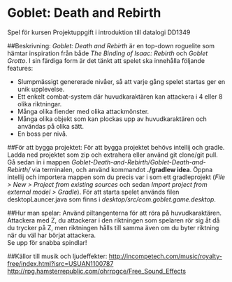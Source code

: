 # Goblet: Death and Rebirth
Spel för kursen Projektuppgift i introduktion till datalogi DD1349 

##Beskrivning:
*Goblet: Death and Rebirth* är en top-down roguelite som hämtar inspiration från både *The Binding of Isaac: Rebirth* och *Goblet Grotto*. I sin färdiga form är det tänkt att spelet ska innehålla följande features: 
* Slumpmässigt genererade nivåer, så att varje gång spelet startas ger en unik upplevelse.
* Ett enkelt combat-system där huvudkaraktären kan attackera i 4 eller 8 olika riktningar.
* Många olika fiender med olika attackmönster.
* Många olika objekt som kan plockas upp av huvudkaraktären och användas på olika sätt.
* En boss per nivå.

##För att bygga projektet:
För att bygga projektet behövs intellij och gradle.  
Ladda ned projektet som zip och extrahera eller använd git clone/git pull. Gå sedan in i mappen *Goblet-Death-and-Rebirth/Goblet-Death-and-Rebirth/* via terminalen, och använd kommandot **./gradlew idea**. Öppna intellij och importera mappen som du precis var i som ett gradleprojekt (*File > New > Project from existing sources* och sedan *Import project from external model > Gradle*). För att starta spelet används filen desktopLauncer.java som finns i *desktop/src/com.goblet.game.desktop*.

##Hur man spelar:
Använd piltangenterna för att röra på huvudkaraktären.  
Attackera med Z, du attackerar i den riktningen som spelaren rör sig åt då du trycker på Z, men riktningen hålls till samma även om du byter riktning när du väl har börjat attackera.  
Se upp för snabba spindlar!

##Källor till musik och ljudeffekter:
http://incompetech.com/music/royalty-free/index.html?isrc=USUAN1100787
http://rpg.hamsterrepublic.com/ohrrpgce/Free_Sound_Effects
